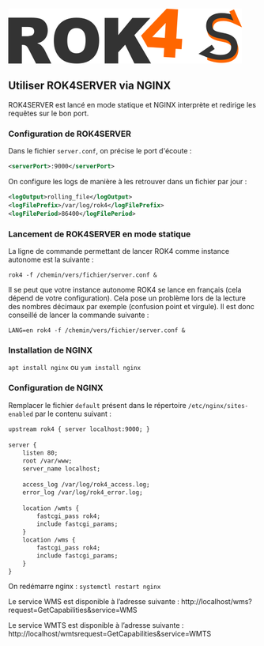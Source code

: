![Logo ROK4SERVER](../docs/images/rok4server.png)

## Utiliser ROK4SERVER via NGINX

ROK4SERVER est lancé en mode statique et NGINX interprète et redirige les requêtes sur le bon port.

### Configuration de ROK4SERVER

Dans le fichier `server.conf`, on précise le port d'écoute :

```xml
<serverPort>:9000</serverPort>
```

On configure les logs de manière à les retrouver dans un fichier par jour :

```xml
<logOutput>rolling_file</logOutput>
<logFilePrefix>/var/log/rok4</logFilePrefix>
<logFilePeriod>86400</logFilePeriod>
```

### Lancement de ROK4SERVER en mode statique

La ligne de commande permettant de lancer ROK4 comme instance autonome est la suivante :
```
rok4 -f /chemin/vers/fichier/server.conf &
```

Il se peut que votre instance autonome ROK4 se lance en français (cela dépend de votre configuration). Cela pose un problème lors de la lecture des nombres décimaux par exemple (confusion point et virgule). Il est donc conseillé de lancer la commande suivante :
```
LANG=en rok4 -f /chemin/vers/fichier/server.conf &
```

### Installation de NGINX

`apt install nginx` ou `yum install nginx`

### Configuration de NGINX

Remplacer le fichier `default` présent dans le répertoire `/etc/nginx/sites-enabled` par le contenu suivant :

```
upstream rok4 { server localhost:9000; }

server {
    listen 80;
    root /var/www;
    server_name localhost;

    access_log /var/log/rok4_access.log;
    error_log /var/log/rok4_error.log;

    location /wmts {
        fastcgi_pass rok4;
        include fastcgi_params;
    }
    location /wms {
        fastcgi_pass rok4;
        include fastcgi_params;
    }
}
```

On redémarre nginx : `systemctl restart nginx`

Le service WMS est disponible à l’adresse suivante : http://localhost/wms?request=GetCapabilities&service=WMS

Le service WMTS est disponible à l’adresse suivante : http://localhost/wmtsrequest=GetCapabilities&service=WMTS